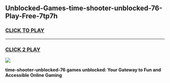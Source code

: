 
## Unblocked-Games-time-shooter-unblocked-76-Play-Free-7tp7h
<h3>
<a href="https://premium76.site?title=time-shooter-unblocked-76&ref=23A">CLICK TO PLAY</a></h3>
<hr>

<h3>
<a href="https://premium76.site?title=time-shooter-unblocked-76&ref=23A">CLICK 2 PLAY</a>
  
</h3>

<a href="https://premium76.site?title=time-shooter-unblocked-76&ref=23A"><img src="https://clearcache.store/games.png"></a>


**time-shooter-unblocked-76 games unblocked: Your Gateway to Fun and Accessible Online Gaming**
